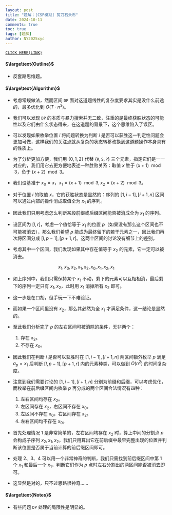 ```yaml
---
layout: post
title: "题解：[CSP模拟] 剪刀石头布"
date: 2024-10-11
comments: true
toc: true
tags: [题解]
author: NY2025xyc
---
```


[`CLICK HERE(LINK)`](http://oi.nks.edu.cn:19360/zh/Problem/Details?cid=2938&tid=o)

#### $\large\text{Outline}$

- 反套路思维题。

#### $\large\text{Algorithm}$

- 考虑常规做法，然而区间 $\texttt{DP}$ 面对这道题线性的复杂度要求其实是没什么前途的，最多优化到 $O(T\cdot n^3)$。

- 我们可以发现 $\texttt{DP}$ 的本质与暴力搜索并无二致，注重的是最终获胜状态的可能性以及它们由什么状态得来，在这道题的背景下，这个思维陷入了误区。

- 可以发现如果枚举位置 $i$ 将问题转换为判断 $i$ 是否可以获胜这一判定性问题会更加可做，这样我们的关注点就从复杂的状态转移改换到这道题操作本身具有的性质上。

- 为了分析更加方便，我们用 $\{0,1,2\}$ 代替 $\{\texttt{R},\texttt{S},\texttt{P}\}$ 三个元素，指定它们是一一对应的，我们用它去更方便地表述一种胜败关系：取值 $x$ 胜于 $(x+1)\mod3$，负于 $(x+2)\mod 3$。

- 我们设基准于 $x_0 = x，x_1 = (x+1)\mod 3,x_2 = (x+2)\mod 3$。

- 对于位置 $i$ 的取值 $x$，它的获胜状态是显然的：序列的 $[1,i-1],[i+1, n]$ 区间可以通过内部的操作消成取值全为 $x_1$ 的序列。

- 因此我们只用考虑怎么判断某段前缀或后缀区间能否被消成全为 $x_1$ 的序列。

- 设区间为 $[l,r]$，考虑一个值恰等于 $x_1$ 的位置 $p$（如果没有那么这个区间也不可能被消去），那么我们希望 $p$ 能成为最终留下的若干元素之一，因此我们再次将区间分成 $[l,p-1],[p+1,r]$。这两个区间的讨论没有细节上的差别。

- 考虑其中一个区间，我们发现如果其中存在值等于 $x_2$ 的元素，它一定可以被消去。

$$
x_1,x_0,x_2,x_1,x_2,x_0,x_1,x_2,x_1
$$

- 如上序列中，我们只需保持某个 $x_1$ 不动，剩下的元素可以互相相消，最后剩下的序列一定只有 $x_1,x_2$，此时用 $x_1$ 消掉所有 $x_2$ 即可。

- 这一步是在口胡，但手玩一下不难验证。

- 而如果一个区间里没有 $x_2$，那么其必然为全 $x_1$ 才满足条件，这一结论是显然的。

- 至此我们分析完了 $p$ 的左右区间可被消除的条件，无非两个：

  1. 存在 $x_2$。
  2. 不存在 $x_0$。

- 因此我们在判断 $i$ 是否可以获胜时在 $[1,i-1], [i+1, n]$ 两区间额外枚举 $p$ 满足 $a_p=x_1$ 后判断 $[l,p-1],[p+1,r]$ 内的元素种类，可以做到 $O(n^2)$ 的时间复杂度。

- 注意到我们需要讨论的 $[1,i-1],[i+1,n]$ 分别为前缀和后缀，可以考虑优化，而枚举在前后缀区间内枚举 $p$ 再分成的两个区间合法情况有四种：

  1. 左右区间均存在 $x_2$。
  2. 左区间存在 $x_2$，右区间不存在 $x_0$。
  3. 左区间不存在 $x_0$，右区间存在 $x_2$。
  4. 左右区间均不存在 $x_0$。

- 首先处理情况 1 是非常简单的，左右区间均存在 $x_2$ 时，算上中间的分割点 $p$ 会构成子序列 $x_2,x_1,x_2$，我们只用算出它在前后缀中最早完整出现的位置并判断该位置是否属于当前计算的前后缀区间即可。

- 处理 2、3、4 可以用一个非常神奇的判断，我们只需找到前后缀区间中第 $1$ 个 $x_1$ 和最后一个 $x_1$，判断它们作为 $p$ 点时左右分割出的两区间能否被消去即可。

- 这显然是对的，只不过思路很神奇……

#### $\large\text{Notes}$

- 有些问题 $\texttt{DP}$ 处理的局限性是明显的。
